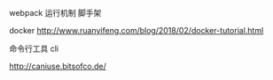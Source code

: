 webpack 运行机制
脚手架

docker
http://www.ruanyifeng.com/blog/2018/02/docker-tutorial.html

命令行工具
cli


http://caniuse.bitsofco.de/
